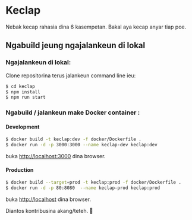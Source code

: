 # Keclap

Nebak kecap rahasia dina 6 kasempetan. Bakal aya kecap anyar tiap poe.

## Ngabuild jeung ngajalankeun di lokal
### Ngajalankeun di lokal:
Clone repositorina terus jalankeun command line ieu:

```bash
$ cd keclap
$ npm install
$ npm run start
```

### Ngabuild / jalankeun make Docker container :

#### Development

```bash
$ docker build -t keclap:dev -f docker/Dockerfile .
$ docker run -d -p 3000:3000 --name keclap-dev keclap:dev
```

buka [http://localhost:3000](http://localhost:3000) dina browser.

#### Production

```bash
$ docker build --target=prod -t keclap:prod -f docker/Dockerfile .
$ docker run -d -p 80:8080  --name keclap-prod keclap:prod
```

buka [http://localhost](http://localhost) dina browser.

Diantos kontribusina akang/teteh. 🙂
